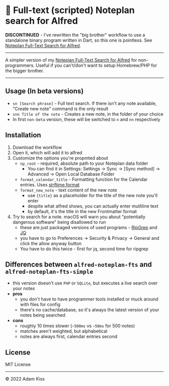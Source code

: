 
# 🛑 Full-text (scripted) Noteplan search for Alfred

**DISCONTINUED** - I've rewritten the "big brother" workflow to use a standalone binary program written in Dart, so this one is pointless. See [Noteplan Full-Text Search for Alfred](https://github.com/adamkiss/alfred-noteplan-fts).

---

A simpler version of my [Noteplan Full-Text Search for Alfred](https://github.com/adamkiss/alfred-noteplan-fts) for non-programmers. Useful if you can't/don't want to setup Homebrew/PHP for the bigger brother.

---

## Usage (In beta versions)
- `sn [Search phrase]` - Full text search. If there isn't any note available, "Create new note" command is the only result
- `snn Title of the note` - Creates a new note, in the folder of your choice
- In first `non-beta` version, these will be switched to `n` and `nn` respectively

## Installation
1. Download the workflow
2. Open it, which will add it to alfred
3. Customize the options you're propmted about
    - `np_root` - required, absolute path to your Noteplan data folder
        - You can find it in Settings: Settings → Sync → [Sync method] → Advanced → Open Local Database Folder
    - `format_calendar_title` - Formatting function for the Calendar entries. Uses [strftime format](https://strftime.org)
    - `format_new_note` - text content of the new note
        - use `{title}` as a placeholder for the title of the new note you'll enter
        - despite what alfred shows, you can actually enter mutliline text
        - by default, it's the title in the new Frontmatter format
4. Try to search for a note. macOS will warn you about "potentially dangerous software" being disallowed to run
    - these are just packaged versions of used programs - [RipGrep](https://github.com/BurntSushi/ripgrep) and [JQ](https://github.com/stedolan/jq)
    - you have to go to Preferences → Security & Privacy → General and click the allow anyway button
    - You have to do this twice - first for jq, second time for ripgrep

## Differences between `alfred-noteplan-fts` and `alfred-noteplan-fts-simple`
- this version doesn't use `PHP` or `SQLite`, but executes a live search over your notes
- **pros**
	- you don't have to have programmer tools installed or muck around with files for config
	- there's no cache/database, so it's always the latest version of your notes being searched
- **cons**
	- roughly 10 times slower (`~500ms` vs `~50ms` for 500 notes)
	- matches aren't weighted, but alphabetical
	- notes are always first, calendar entries second

## License
MIT License

---

© 2022 Adam Kiss
